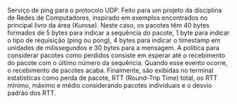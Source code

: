 Serviço de ping para o protocolo UDP. Feito para um projeto da disciplina de Redes de Computadores, inspirado em exemplos encontrados no principal livro da área (Kurose). Neste caso, os pacotes têm 40 bytes formados de 5 bytes para indicar a sequência do pacote, 1 byte para indicar o tipo de requisição (ping ou pong), 4 bytes para indicar o timestamp em unidades de milissegundos e 30 bytes para a mensagem. A política para considerar pacotes como perdidos consiste em esperar até o recebimento do pacote com o último número da sequência. Quando esse evento ocorre, o recebimento de pacotes acaba. Finalmente, são exibidas no terminal estatísticas como perda de pacote, RTT (Round-Trip Time) total, os RTT mínimo, máximo e médio considerando pacotes individuais e o desvio padrão dos RTT.
